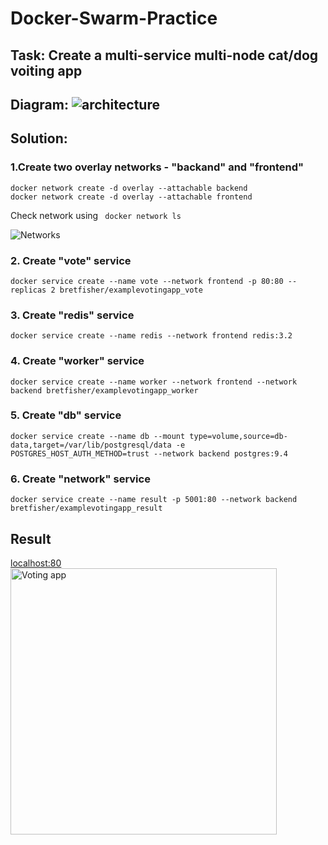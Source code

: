 # Docker-Swarm-Practice

## Task: Create a multi-service multi-node cat/dog voiting app 
## Diagram: ![architecture](https://user-images.githubusercontent.com/70330884/221368569-910c3f72-213b-4534-a722-d8973c99114f.png)

## Solution:
### 1.Create two overlay networks - "backand" and "frontend" 
```
docker network create -d overlay --attachable backend   
docker network create -d overlay --attachable frontend  
```
Check network using ``` docker network ls```

![Networks](https://user-images.githubusercontent.com/70330884/221368835-4f5a68ae-9e23-46b0-b5ef-6993bda91a2b.png)

### 2. Create "vote" service
```docker service create --name vote --network frontend -p 80:80 --replicas 2 bretfisher/examplevotingapp_vote```

### 3. Create "redis" service 
```docker service create --name redis --network frontend redis:3.2```

### 4. Create "worker" service
```docker service create --name worker --network frontend --network backend bretfisher/examplevotingapp_worker```

### 5. Create "db" service 
```docker service create --name db --mount type=volume,source=db-data,target=/var/lib/postgresql/data -e POSTGRES_HOST_AUTH_METHOD=trust --network backend postgres:9.4```

### 6. Create "network" service
```docker service create --name result -p 5001:80 --network backend bretfisher/examplevotingapp_result```

## Result
[localhost:80](https://localhost:80)
<br/><img width="426" alt="Voting app" src="https://user-images.githubusercontent.com/70330884/221369316-198e1664-0544-4beb-ada9-01ce222d36ff.png">
